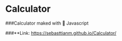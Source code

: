 # Calculator
###Calculator maked with 🍦 Javascript


###**Link: https://sebasttianm.github.io/Calculator/
